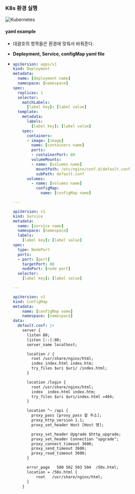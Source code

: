 ### K8s 환경 실행

![Kubernetes](https://img.shields.io/badge/kubernetes-%23326ce5.svg?style=for-the-badge&logo=kubernetes&logoColor=white)

#### yaml example

- 대괄호의 항목들은 환경에 맞춰서 바꿔준다.
- **Deployment, Service, configMap yaml file**

- ```yaml
  apiVersion: apps/v1
  kind: Deployment
  metadata:
    name: [deployment name]
    namespace: [namespace]
  spec:
    replicas: 1
    selector:
      matchLabels:
        [label key]: [label value]
    template:
      metadata:
        labels:
          [label key]: [label value]
      spec:
        containers:
        - image: [image]
          name: [containers name]
          ports:
          - containerPort: 80
          volumeMounts:
          - name: [volumes name]
            mountPath: /etc/nginx/conf.d/default.conf
            subPath: default.conf
        volumes:
          - name: [volumes name]
            configMap:
              name: [configMap name]

  ---

  apiVersion: v1
  kind: Service
  metadata:
    name: [service name]
    namespace: [namespace]
    labels:
      [label key]: [label value]
  spec:
    type: NodePort
    ports:
    - port: [port]
      targetPort: 80
      nodePort: [node port]
    selector:
      [label key]: [label value]

  ---

  apiVersion: v1
  kind: ConfigMap
  metadata:
      name: [configMap name]
      namespace: [namespace]
  data:
    default.conf: |+
      server {
        listen 80;
        listen [::]:80;
        server_name localhost;

        location / {
          root /usr/share/nginx/html;
          index index.html index.htm;
          try_files $uri $uri/ /index.html;
        }

        location /login {
          root /usr/share/nginx/html;
          index  index.html index.htm;
          try_files $uri $uri/index.html =404;
        }

        location ^~ /api {
          proxy_pass [proxy_pass 할 주소];
          proxy_http_version 1.1;
          proxy_set_header Host [Host 명];

          proxy_set_header Upgrade $http_upgrade;
          proxy_set_header Connection "upgrade";
          proxy_connect_timeout 3600;
          proxy_send_timeout 3600;
          proxy_read_timeout 3600;
        }

        error_page   500 502 503 504  /50x.html;
        location = /50x.html {
            root   /usr/share/nginx/html;
        }
      }
  ```
